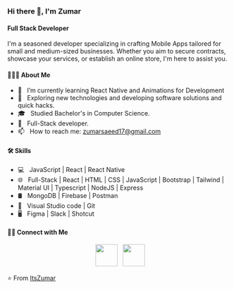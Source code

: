 ### Hi there 👋, I'm Zumar
#### Full Stack Developer
I'm a seasoned developer specializing in crafting Mobile Apps tailored for small and medium-sized businesses. Whether you aim to secure contracts, showcase your services, or establish an online store, I'm here to assist you.

<h4> 👨🏻‍💻 About Me </h4>

- 🔭 &nbsp; I’m currently learning React Native and Animations for Development
- 🤔 &nbsp; Exploring new technologies and developing software solutions and quick hacks.
- 🎓 &nbsp; Studied Bachelor's in Computer Science.
- 💼 &nbsp; Full-Stack developer.
- 📫 &nbsp; How to reach me: zumarsaeed17@gmail.com

<h4>🛠 Skills</h4>

- 💻 &nbsp; JavaScript | React | React Native
- 🌐 &nbsp; Full-Stack | React | HTML | CSS | JavaScript | Bootstrap | Tailwind | Material UI | Typescript | NodeJS | Express
- 🛢 &nbsp; MongoDB | Firebase | Postman
- 🔧 &nbsp; Visual Studio code  | Git
- 🖥 &nbsp; Figma | Slack | Shotcut

<h4> 🤝🏻 Connect with Me </h4>

<p align="center">
&nbsp; <a href="https://twitter.com/zumarsaeed" target="_blank" rel="noopener noreferrer"><img src="https://img.icons8.com/plasticine/100/000000/twitter.png" width="50" /></a>  
&nbsp; <a href="https://www.linkedin.com/in/zumar-saeed/" target="_blank" rel="noopener noreferrer"><img src="https://img.icons8.com/plasticine/100/000000/linkedin.png" width="50" /></a>
</p>

⭐️ From [ItsZumar](https://github.com/ItsZumar)



